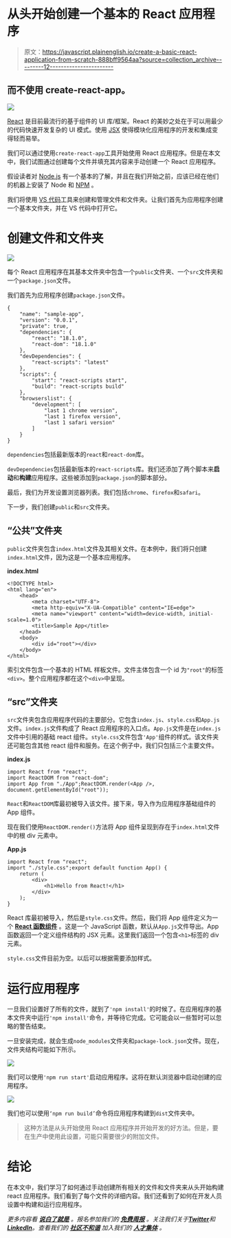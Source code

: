 # 从头开始创建一个基本的 React 应用程序

> 原文：<https://javascript.plainenglish.io/create-a-basic-react-application-from-scratch-888bff9564aa?source=collection_archive---------12----------------------->

## 而不使用 create-react-app。

![](img/5a2a059542a914c5471290f76f246200.png)

[React](https://reactjs.org/) 是目前最流行的基于组件的 UI 库/框架。React 的美妙之处在于可以用最少的代码快速开发复杂的 UI 模式。使用 [JSX](https://reactjs.org/docs/introducing-jsx.html) 使得模块化应用程序的开发和集成变得轻而易举。

我们可以通过使用`create-react-app`工具开始使用 React 应用程序。但是在本文中，我们试图通过创建每个文件并填充其内容来手动创建一个 React 应用程序。

假设读者对 [Node.js](https://nodejs.org/en/) 有一个基本的了解，并且在我们开始之前，应该已经在他们的机器上安装了 Node 和 [NPM](https://www.npmjs.com/) 。

我们将使用 [VS 代码](https://code.visualstudio.com/)工具来创建和管理文件和文件夹。让我们首先为应用程序创建一个基本文件夹，并在 VS 代码中打开它。

# 创建文件和文件夹

![](img/84a73458e2edcc1c65b3dc4b5734ef9b.png)

每个 React 应用程序在其基本文件夹中包含一个`public`文件夹、一个`src`文件夹和一个`package.json`文件。

我们首先为应用程序创建`package.json`文件。

```
{
    "name": "sample-app",
    "version": "0.0.1",
    "private": true,
    "dependencies": {
        "react": "18.1.0",
        "react-dom": "18.1.0"
    },
    "devDependencies": {
        "react-scripts": "latest"
    },
    "scripts": {
        "start": "react-scripts start",
        "build": "react-scripts build"
    },
    "browserslist": {
        "development": [
            "last 1 chrome version",
            "last 1 firefox version",
            "last 1 safari version"
        ]
    }
}
```

`dependencies`包括最新版本的`react`和`react-dom`库。

`devDependencies`包括最新版本的`react-scripts`库。我们还添加了两个脚本来**启动**和**构建**应用程序。这些被添加到`package.json`的脚本部分。

最后，我们为开发设置浏览器列表。我们包括`chrome`、`firefox`和`safari`。

下一步，我们创建`public`和`src`文件夹。

## “公共”文件夹

`public`文件夹包含`index.html`文件及其相关文件。在本例中，我们将只创建`index.html`文件，因为这是一个基本应用程序。

**index.html**

```
<!DOCTYPE html>
<html lang="en">
    <head>
        <meta charset="UTF-8">
        <meta http-equiv="X-UA-Compatible" content="IE=edge">
        <meta name="viewport" content="width=device-width, initial-   scale=1.0">
        <title>Sample App</title>
    </head>
    <body>
        <div id="root"></div>
    </body>
</html>
```

索引文件包含一个基本的 HTML 样板文件。文件主体包含一个 id 为`"root"`的标签`<div>`。整个应用程序都在这个`<div>`中呈现。

## “src”文件夹

`src`文件夹包含应用程序代码的主要部分。它包含`index.js`、`style.css`和`App.js`文件。`index.js`文件构成了 React 应用程序的入口点。`App.js`文件是在`index.js`文件中引用的基础 react 组件。`style.css`文件包含`'App'`组件的样式。该文件夹还可能包含其他 react 组件和服务。在这个例子中，我们只包括三个主要文件。

**index.js**

```
import React from "react";
import ReactDOM from "react-dom";
import App from "./App";ReactDOM.render(<App />, document.getElementById("root"));
```

`React`和`ReactDOM`库最初被导入该文件。接下来，导入作为应用程序基础组件的 App 组件。

现在我们使用`ReactDOM.render()`方法将 App 组件呈现到存在于`index.html`文件中的根 div 元素中。

**App.js**

```
import React from "react";
import "./style.css";export default function App() {
    return (
        <div>
            <h1>Hello from React!</h1>
        </div>
    );
}
```

React 库最初被导入，然后是`style.css`文件。然后，我们将 App 组件定义为一个 [**React 函数组件**](https://reactjs.org/docs/components-and-props.html#function-and-class-components) 。这是一个 JavaScript 函数，默认从`App.js`文件导出。App 函数返回一个定义组件结构的 JSX 元素。这里我们返回一个包含`<h1>`标签的 div 元素。

`style.css`文件目前为空。以后可以根据需要添加样式。

# 运行应用程序

一旦我们设置好了所有的文件，就到了`'npm install'`的时候了。在应用程序的基本文件夹中运行`'npm install'`命令，并等待它完成。它可能会以一些暂时可以忽略的警告结束。

一旦安装完成，就会生成`node_modules`文件夹和`package-lock.json`文件。现在，文件夹结构可能如下所示。

![](img/d8090639184b3b3bab44d1f6a21430fe.png)

我们可以使用`'npm run start'`启动应用程序。这将在默认浏览器中启动创建的应用程序。

![](img/6376f414c5da7ebc10f0f81d61320da2.png)

我们也可以使用`‘npm run build’`命令将应用程序构建到`dist`文件夹中。

> 这种方法是从头开始使用 React 应用程序并开始开发的好方法。但是，要在生产中使用此设置，可能只需要很少的附加文件。

# 结论

在本文中，我们学习了如何通过手动创建所有相关的文件和文件夹来从头开始构建 react 应用程序。我们看到了每个文件的详细内容。我们还看到了如何在开发人员设置中构建和运行应用程序。

*更多内容看* [***说白了就是***](https://plainenglish.io/) *。报名参加我们的* [***免费周报***](http://newsletter.plainenglish.io/) *。关注我们关于*[***Twitter***](https://twitter.com/inPlainEngHQ)*和*[***LinkedIn***](https://www.linkedin.com/company/inplainenglish/)*。查看我们的* [***社区不和谐***](https://discord.gg/GtDtUAvyhW) *加入我们的* [***人才集体***](https://inplainenglish.pallet.com/talent/welcome) *。*